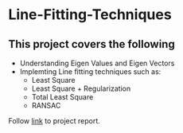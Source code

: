 # Line-Fitting-Techniques
## This project covers the following
* Understanding Eigen Values and Eigen Vectors
* Implemting Line fitting techniques such as:
  * Least Square
  * Least Square + Regularization
  * Total Least Square
  * RANSAC

Follow [link](https://github.com/KrishnaBhatu/Line-Fitting-Techniques/blob/master/HW1_Report.pdf) to project report.
